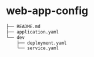# web-app-config

```bash
├── README.md
├── application.yaml
└── dev
    ├── deployment.yaml
    └── service.yaml
```
